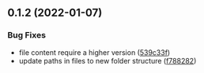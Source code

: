 ## 0.1.2 (2022-01-07)


### Bug Fixes

* file content require a higher version ([539c33f](https://github.com/jdreo/oncodash/commit/539c33f5d5bd3990d0673927e23608741af28e3d))
* update paths in files to new folder structure ([f788282](https://github.com/jdreo/oncodash/commit/f78828247e583db02e7c6534e364e0c33cd7b81f))



